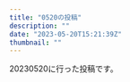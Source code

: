 ```yaml
---
title: "0520の投稿"
description: ""
date: "2023-05-20T15:21:39Z"
thumbnail: ""
---
```

20230520に行った投稿です。
<!--more-->
